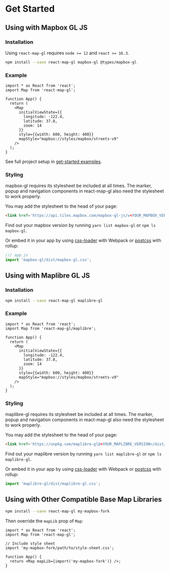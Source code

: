 # Get Started

## Using with Mapbox GL JS

### Installation

Using `react-map-gl` requires `node >= 12` and `react >= 16.3`.

```sh
npm install --save react-map-gl mapbox-gl @types/mapbox-gl
```

### Example

```tsx title="app.tsx"
import * as React from 'react';
import Map from 'react-map-gl';

function App() {
  return (
    <Map
      initialViewState={{
        longitude: -122.4,
        latitude: 37.8,
        zoom: 14
      }}
      style={{width: 600, height: 400}}
      mapStyle="mapbox://styles/mapbox/streets-v9"
    />
  );
}
```

See full project setup in [get-started examples](https://github.com/visgl/react-map-gl/tree/7.0-release/examples/get-started).


### Styling

mapbox-gl requires its stylesheet be included at all times. The marker, popup and navigation components in react-map-gl also need the stylesheet to work properly.

You may add the stylesheet to the head of your page:

```html title="index.html"
<link href='https://api.tiles.mapbox.com/mapbox-gl-js/v<YOUR_MAPBOX_VERSION>/mapbox-gl.css' rel='stylesheet' />
```

Find out your mapbox version by running `yarn list mapbox-gl` or `npm ls mapbox-gl`.

Or embed it in your app by using [css-loader](https://webpack.github.io/docs/stylesheets.html) with Webpack or [postcss](https://www.npmjs.com/package/rollup-plugin-postcss) with rollup:

```ts title="app.tsx"
/// app.js
import 'mapbox-gl/dist/mapbox-gl.css';
```

## Using with Maplibre GL JS

### Installation

```bash
npm install --save react-map-gl maplibre-gl
```


### Example

```tsx title="app.tsx"
import * as React from 'react';
import Map from 'react-map-gl/maplibre';

function App() {
  return (
    <Map
      initialViewState={{
        longitude: -122.4,
        latitude: 37.8,
        zoom: 14
      }}
      style={{width: 600, height: 400}}
      mapStyle="mapbox://styles/mapbox/streets-v9"
    />
  );
}
```

### Styling

maplibre-gl requires its stylesheet be included at all times. The marker, popup and navigation components in react-map-gl also need the stylesheet to work properly.

You may add the stylesheet to the head of your page:

```html title="index.html"
<link href='https://unpkg.com/maplibre-gl@<YOUR_MAPLIBRE_VERSION>/dist/maplibre-gl.css' rel='stylesheet' />
```

Find out your maplibre version by running `yarn list maplibre-gl` or `npm ls maplibre-gl`.

Or embed it in your app by using [css-loader](https://webpack.github.io/docs/stylesheets.html) with Webpack or [postcss](https://www.npmjs.com/package/rollup-plugin-postcss) with rollup:

```ts title="app.tsx"
import 'maplibre-gl/dist/maplibre-gl.css';
```

## Using with Other Compatible Base Map Libraries

```bash
npm install --save react-map-gl my-mapbox-fork
```

Then override the `mapLib` prop of `Map`:

```tsx title="app.tsx"
import * as React from 'react';
import Map from 'react-map-gl';

// Include style sheet
import 'my-mapbox-fork/path/to/style-sheet.css';

function App() {
  return <Map mapLib={import('my-mapbox-fork')} />;
}
```
